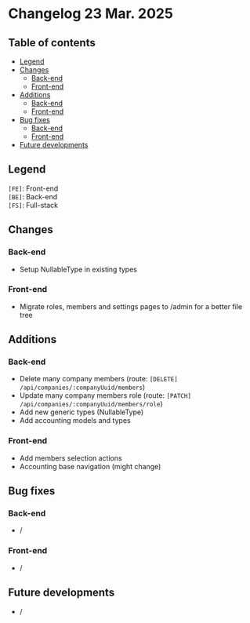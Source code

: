 # Changelog 23 Mar. 2025

## Table of contents
- [Legend](#legend)
- [Changes](#changes)
  - [Back-end](#back-end)
  - [Front-end](#front-end)
- [Additions](#additions)
    - [Back-end](#back-end)
    - [Front-end](#front-end)
- [Bug fixes](#bug-fixes)
    - [Back-end](#back-end-1)
    - [Front-end](#front-end-1)
- [Future developments](#future-developments)

## Legend
`[FE]`: Front-end    
`[BE]`: Back-end  
`[FS]`: Full-stack

## Changes
### Back-end
- Setup NullableType in existing types

### Front-end
- Migrate roles, members and settings pages to /admin for a better file tree

## Additions
### Back-end
- Delete many company members (route: `[DELETE] /api/companies/:companyUuid/members`)
- Update many company members role (route: `[PATCH] /api/companies/:companyUuid/members/role`)
- Add new generic types (NullableType)
- Add accounting models and types

### Front-end
- Add members selection actions
- Accounting base navigation (might change)

## Bug fixes
### Back-end
- /

### Front-end
- /

## Future developments
- /
